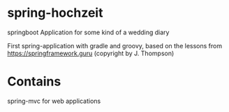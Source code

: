 # spring-hochzeit
springboot Application for some kind of a wedding diary

First spring-application with gradle and groovy, based on the lessons from https://springframework.guru (copyright by J. Thompson)

# Contains
spring-mvc for web applications
